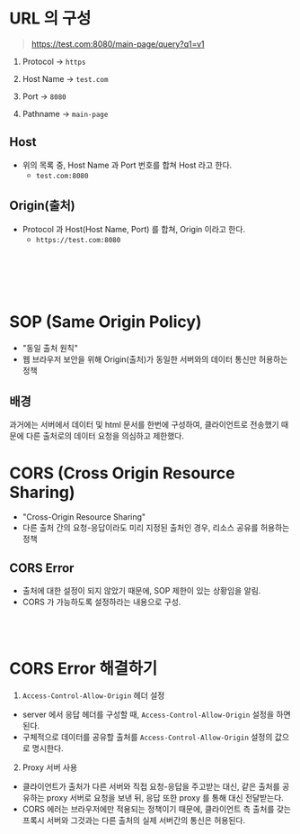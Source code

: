 # URL 의 구성

> https://test.com:8080/main-page/query?q1=v1

1. Protocol
-> `https`

2. Host Name
-> `test.com`

3. Port
-> `8080`

4. Pathname
-> `main-page`

## Host
- 위의 목록 중, Host Name 과 Port 번호를 합쳐 Host 라고 한다. 
  - `test.com:8080`

## Origin(출처)
- Protocol 과 Host(Host Name, Port) 를 합쳐, Origin 이라고 한다.  
  - `https://test.com:8080`


<br/>
<br/>
<br/>
<br/>

# SOP (Same Origin Policy)
- "동일 출처 원칙"
- 웹 브라우저 보안을 위해 Origin(출처)가 동일한 서버와의 데이터 통신만 허용하는 정책

## 배경
과거에는 서버에서 데이터 및 html 문서를 한번에 구성하여, 클라이언트로 전송했기 때문에 다른 출처로의 데이터 요청을 의심하고 제한했다.


# CORS (Cross Origin Resource Sharing)
- "Cross-Origin Resource Sharing"
- 다른 출처 간의 요청-응답이라도 미리 지정된 출처인 경우, 리소스 공유를 허용하는 정책


## CORS Error
- 출처에 대한 설정이 되지 않았기 때문에, SOP 제한이 있는 상황임을 알림.
- CORS 가 가능하도록 설정하라는 내용으로 구성.

<br/>
<br/>

# CORS Error 해결하기

1. `Access-Control-Allow-Origin` 헤더 설정
- server 에서 응답 헤더를 구성할 때, `Access-Control-Allow-Origin` 설정을 하면 된다. 
- 구체적으로 데이터를 공유할 출처를 `Access-Control-Allow-Origin` 설정의 값으로 명시한다.

2. Proxy 서버 사용
- 클라이언트가 출처가 다른 서버와 직접 요청-응답을 주고받는 대신, 같은 출처를 공유하는 proxy 서버로 요청을 보낸 뒤, 응답 또한 proxy 를 통해 대신 전달받는다.
- CORS 에러는 브라우저에만 적용되는 정책이기 때문에, 클라이언트 측 출처를 갖는 프록시 서버와 그것과는 다른 출처의 실제 서버간의 통신은 허용된다.

